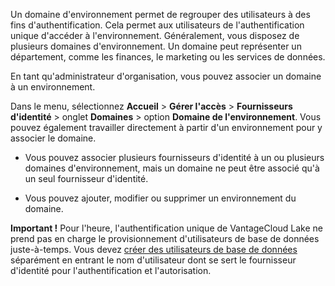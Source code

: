 Un domaine d'environnement permet de regrouper des utilisateurs à des fins d'authentification. Cela permet aux utilisateurs de l'authentification unique d'accéder à l'environnement. Généralement, vous disposez de plusieurs domaines d'environnement. Un domaine peut représenter un département, comme les finances, le marketing ou les services de données.

En tant qu'administrateur d'organisation, vous pouvez associer un domaine à un environnement.

Dans le menu, sélectionnez **Accueil** \> **Gérer l'accès** \> **Fournisseurs d'identité** \> onglet **Domaines** \> option **Domaine de l'environnement**. Vous pouvez également travailler directement à partir d'un environnement pour y associer le domaine.

-   Vous pouvez associer plusieurs fournisseurs d'identité à un ou plusieurs domaines d'environnement, mais un domaine ne peut être associé qu'à un seul fournisseur d'identité.

-   Vous pouvez ajouter, modifier ou supprimer un environnement du domaine.

**Important !** Pour l'heure, l'authentification unique de VantageCloud Lake ne prend pas en charge le provisionnement d'utilisateurs de base de données juste-à-temps. Vous devez [créer des utilisateurs de base de données](wxe1659392685092.md) séparément en entrant le nom d'utilisateur dont se sert le fournisseur d'identité pour l'authentification et l'autorisation.
